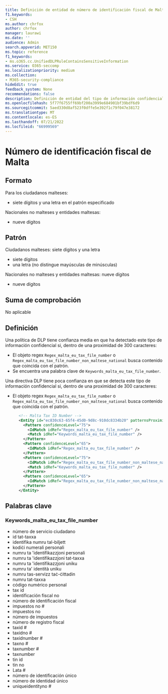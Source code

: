 ```yaml
---
title: Definición de entidad de número de identificación fiscal de Malta
f1.keywords:
- CSH
ms.author: chrfox
author: chrfox
manager: laurawi
ms.date: ''
audience: Admin
search.appverid: MET150
ms.topic: reference
f1_keywords:
- ms.o365.cc.UnifiedDLPRuleContainsSensitiveInformation
ms.service: O365-seccomp
ms.localizationpriority: medium
ms.collection:
- M365-security-compliance
hideEdit: true
feedback_system: None
recommendations: false
description: Definición de entidad del tipo de información confidencial del número de identificación fiscal de Malta.
ms.openlocfilehash: 5f77f6755ff69bf200a3999e684901bf39bdf6d9
ms.sourcegitcommit: 5aed330d8af523f0dffe5e392f1c79f047e38172
ms.translationtype: MT
ms.contentlocale: es-ES
ms.lasthandoff: 07/21/2022
ms.locfileid: "66999569"
---
```

# <a name="malta-tax-identification-number"></a>Número de identificación fiscal de Malta

## <a name="format"></a>Formato

Para los ciudadanos malteses:

- siete dígitos y una letra en el patrón especificado

Nacionales no malteses y entidades maltesas:

- nueve dígitos

## <a name="pattern"></a>Patrón

Ciudadanos malteses: siete dígitos y una letra

- siete dígitos
- una letra (no distingue mayúsculas de minúsculas)

Nacionales no malteses y entidades maltesas: nueve dígitos

- nueve dígitos

## <a name="checksum"></a>Suma de comprobación

No aplicable

## <a name="definition"></a>Definición

Una política de DLP tiene confianza media en que ha detectado este tipo de información confidencial si, dentro de una proximidad de 300 caracteres:

- El objeto regex `Regex_malta_eu_tax_file_number`  o `Regex_malta_eu_tax_file_number_non_maltese_national` busca contenido que coincida con el patrón.
- Se encuentra una palabra clave de `Keywords_malta_eu_tax_file_number`.

Una directiva DLP tiene poca confianza en que se detecta este tipo de información confidencial si, dentro de una proximidad de 300 caracteres:

- El objeto regex `Regex_malta_eu_tax_file_number` o `Regex_malta_eu_tax_file_number_non_maltese_national` busca contenido que coincida con el patrón.

```xml
      <!-- Malta Tax ID Number -->
      <Entity id="ec830c63-65f4-45d0-9d8c-910dc8334b20" patternsProximity="300" recommendedConfidence="75">
        <Pattern confidenceLevel="75">
          <IdMatch idRef="Regex_malta_eu_tax_file_number" />
          <Match idRef="Keywords_malta_eu_tax_file_number" />
        </Pattern>
        <Pattern confidenceLevel="65">
          <IdMatch idRef="Regex_malta_eu_tax_file_number" />
        </Pattern>
        <Pattern confidenceLevel="75">
          <IdMatch idRef="Regex_malta_eu_tax_file_number_non_maltese_national" />
          <Match idRef="Keywords_malta_eu_tax_file_number" />
        </Pattern>
        <Pattern confidenceLevel="65">
          <IdMatch idRef="Regex_malta_eu_tax_file_number_non_maltese_national" />
        </Pattern>
      </Entity>
```

## <a name="keywords"></a>Palabras clave

### <a name="keywords_malta_eu_tax_file_number"></a>Keywords_malta_eu_tax_file_number

- número de servicio ciudadano
- id tat-taxxa
- identifika numru tal-biljett
- kodiċi numerali personali
- numru ta 'identifikazzjoni personali
- numru ta 'identifikazzjoni tat-taxxa
- numru ta 'identifikazzjoni uniku
- numru ta' identità uniku
- numru tas-servizz taċ-ċittadin
- numru tat-taxxa
- código numérico personal
- tax id
- identificación fiscal no
- número de identificación fiscal
- impuestos no #
- impuestos no
- número de impuestos
- número de registro fiscal
- taxid #
- taxidno #
- taxidnumber #
- taxno #
- taxnumber #
- taxnumber
- tin id
- tin no
- Lata #
- número de identificación único
- número de identidad único
- uniqueidentityno #